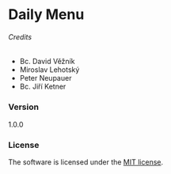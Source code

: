 # Daily Menu

###### Credits

- Bc. David Věžník
- Miroslav Lehotský
- Peter Neupauer
- Bc. Jiří Ketner

### Version
1.0.0

### License

The software is licensed under the [MIT license](http://opensource.org/licenses/MIT).